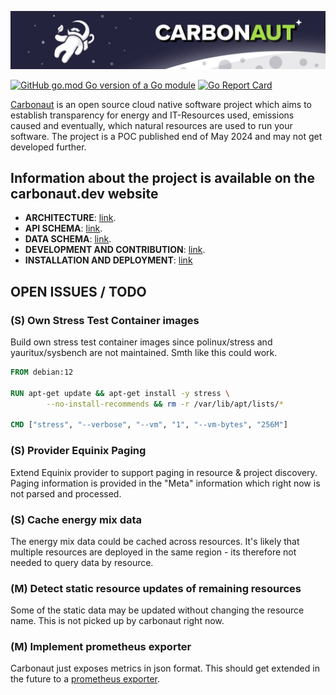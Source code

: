 ![carbonaut-banner](.github/carbonaut-banner.png)

[![GitHub go.mod Go version of a Go module](https://img.shields.io/github/go-mod/go-version/leonardpahlke/carbonaut.svg)](https://github.com/leonardpahlke/carbonaut)
[![Go Report Card](https://goreportcard.com/badge/leonardpahlke/carbonaut)](https://goreportcard.com/report/leonardpahlke/carbonaut)

[Carbonaut](https://carbonaut.dev/) is an open source cloud native software project which aims to establish transparency for energy and IT-Resources used, emissions caused and eventually, which natural resources are used to run your software.
The project is a POC published end of May 2024 and may not get developed further.

## Information about the project is available on the carbonaut.dev website

* **ARCHITECTURE**: [link](https://carbonaut.dev/docs/concepts/components/).
* **API SCHEMA**: [link](https://carbonaut.dev/docs/reference/server-api/).
* **DATA SCHEMA**: [link](https://carbonaut.dev/docs/reference/schema/).
* **DEVELOPMENT AND CONTRIBUTION**: [link](https://carbonaut.dev/docs/reference/contributing/).
* **INSTALLATION AND DEPLOYMENT**: [link](docs/installation/getting-started/)

## OPEN ISSUES / TODO

### (S) Own Stress Test Container images

 Build own stress test container images since polinux/stress and yauritux/sysbench are not maintained. Smth like this could work.

```Dockerfile
FROM debian:12

RUN apt-get update && apt-get install -y stress \
        --no-install-recommends && rm -r /var/lib/apt/lists/*

CMD ["stress", "--verbose", "--vm", "1", "--vm-bytes", "256M"]
```


### (S) Provider Equinix Paging

Extend Equinix provider to support paging in resource & project discovery. Paging information is provided in the "Meta" information which right now is not parsed and processed.

### (S) Cache energy mix data

The energy mix data could be cached across resources. It's likely that multiple resources are deployed in the same region - its therefore not needed to query data by resource.

### (M) Detect static resource updates of remaining resources

Some of the static data may be updated without changing the resource name. This is not picked up by carbonaut right now.

### (M) Implement prometheus exporter

Carbonaut just exposes metrics in json format. This should get extended in the future to a [prometheus exporter](https://prometheus.io/docs/concepts/metric_types/).
